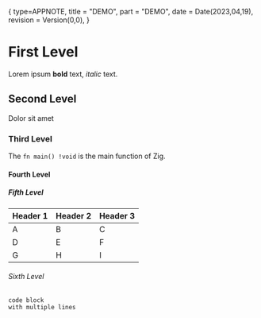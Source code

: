 {
type=APPNOTE,
title = "DEMO",
part = "DEMO",
date = Date(2023,04,19),
revision = Version(0,0),
}

# First Level

Lorem ipsum **bold** text, _italic_ text.

## Second Level

Dolor sit amet

### Third Level

The `fn main() !void` is the main function of Zig.

#### Fourth Level

##### Fifth Level

| Header 1 | Header 2 | Header 3 |
| -------- | -------- | -------- |
| A        | B        | C        |
| D        | E        | F        |
| G        | H        | I        |

###### Sixth Level

```
code block
with multiple lines
```
